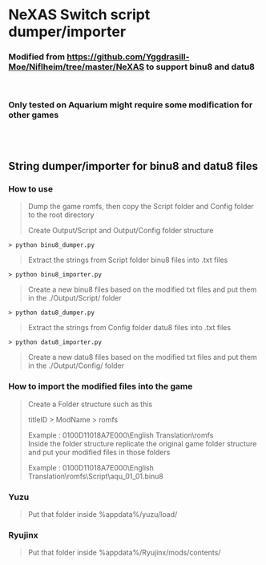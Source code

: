 # NeXAS Switch script dumper/importer
### Modified from https://github.com/Yggdrasill-Moe/Niflheim/tree/master/NeXAS to support binu8 and datu8
</br>

### Only tested on Aquarium might require some modification for other games

</br>
</br>

## String dumper/importer for binu8 and datu8 files

### How to use
> Dump the game romfs, then copy the Script folder and Config folder to the root directory
> 
> Create Output/Script and Output/Config folder structure

```> python binu8_dumper.py```
> Extract the strings from Script folder binu8 files into .txt files

```> python binu8_importer.py```
>Create a new binu8 files based on the modified txt files and put them in the ./Output/Script/ folder

```> python datu8_dumper.py```
> Extract the strings from Config folder datu8 files into .txt files

```> python datu8_importer.py```
>Create a new datu8 files based on the modified txt files and put them in the ./Output/Config/ folder


### How to import the modified files into the game

> Create a Folder structure such as this
> 
> titleID > ModName > romfs
> 
> Example : 0100D11018A7E000\English Translation\romfs\
> Inside the folder structure replicate the original game folder structure and put your modified files in those folders
> 
> Example : 0100D11018A7E000\English Translation\romfs\Script\aqu_01_01.binu8


### Yuzu

> Put that folder inside %appdata%/yuzu/load/

### Ryujinx

> Put that folder inside %appdata%/Ryujinx/mods/contents/





